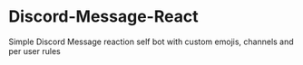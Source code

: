 # Discord-Message-React
Simple Discord Message reaction self bot with custom emojis, channels and per user rules
